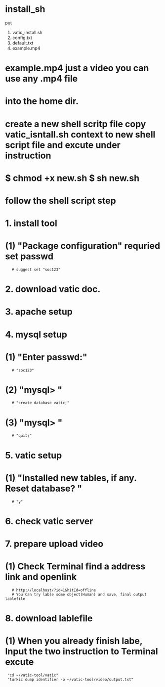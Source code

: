# install_sh
put 
1. vatic_install.sh
2. config.txt 
3. default.txt 
4. example.mp4 
# example.mp4 just a video you can use any .mp4 file
into the home dir.
=====================
create a new shell scritp file 
copy vatic_isntall.sh context to new shell script file 
and excute under instruction
=====================
$ chmod +x new.sh
$ sh new.sh
=====================
# follow the shell script step
# 1. install tool
   # (1) "Package configuration" requried set passwd
       # suggest set "soc123"
# 2. download vatic doc.
# 3. apache setup
# 4. mysql setup
   # (1) "Enter passwd:"
       # "soc123"
   # (2) "mysql> "
       # "create database vatic;"
   # (3) "mysql> "
       # "quit;"
# 5. vatic setup
   # (1) "Installed new tables, if any. Reset database? "
       # "y"
# 6. check vatic server
# 7. prepare upload video
   # (1) Check Terminal find a address link and openlink
       # http://localhost/?id=1&hitId=offline
       # You Can try lable some object(Human) and save, final output lablefile 
# 8. download lablefile
   # (1) When you already finish labe, Input the two instruction to Terminal excute
 	 "cd ~/vatic-tool/vatic"
	 "turkic dump identifier -o ~/vatic-tool/video/output.txt"
